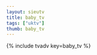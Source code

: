 ```yaml
--- 
layout: sieutv
title: baby_tv
tags: ["uktv"]
thumb: baby_tv
---
```

{% include tvadv key=baby_tv %}

